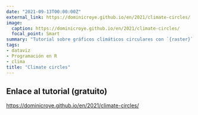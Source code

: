 ```yaml
---
date: "2021-09-13T00:00:00Z"
external_link: https://dominicroye.github.io/en/2021/climate-circles/
image:
  caption: https://dominicroye.github.io/en/2021/climate-circles/
  focal_point: Smart
summary: "Tutorial sobre gráficos climáticos circulares con `{raster}` de **Dominic Royé** (dificultad 4/7)"
tags:
- dataviz
- Programación en R
- clima
title: "Climate circles"
---
```


## Enlace al tutorial (gratuito)

https://dominicroye.github.io/en/2021/climate-circles/